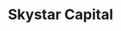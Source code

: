 ---
layout: firm_page
title: "Skystar Capital"
id: "skystar.vc"
permalink: "/skystarcapitalskystar.vc/"
website: "https://skystar.vc"
offices: "Jakarta (Indonesia), Singapore (SG)"
investment_stages: "Seed, Series A, Series B"
portfolio_companies: "Paper.id, Jendela360, Wallex, Rekosistem, bythen, Mimin, Maka Motors, Komunal, Klinik Pintar, Dekoruma, Talenta, Bridestory, Laku6, EKRUT, Kudo"
portfolio_link: "https://skystar.vc/portfolio/"
investment_markets: "Fintech, E-commerce, Proptech, Healthtech, Edtech, Logistics, Consumer Products, Web3, Big Data, Consumer Lending, Education, Financial Services"
founded_year: "2014"
description: "Skystar Capital is an early-stage venture capital firm focused on supporting tech entrepreneurs in Southeast Asia and Indonesia. They provide more than just capital, offering expertise, network access, and tools to help founders create lasting positive impact."
linkedin: "https://www.linkedin.com/company/skystar-capital-indonesia/"
twitter: ""
instagram: "https://www.instagram.com/skystar.vc/"
team_page: "https://skystar.vc/our-team/abraham-hidayat/"
investor_type: "Venture Capital"
crunchbase: "https://www.crunchbase.com/organization/skystar-capital"
pitchbook: "https://pitchbook.com/profiles/investor/105826-96"

# SEO Optimization
meta_title: "Skystar Capital - VC Firm - projectstartups.com"
meta_description: "Skystar Capital, Skystar Capital is an early-stage venture capital firm focused on supporting tech entrepreneurs in Southeast Asia and Indonesia. They provide more tha..."
meta_keywords: "Skystar Capital, Fintech, E-commerce, Proptech, Healthtech, Edtech, Logistics, Consumer Products, Web3, Big Data, Consumer Lending, Education, Financial Services, VC firm, venture capital, startup investor, projectstartups.com"
canonical_url: "https://vc.projectstartups.com/skystarcapitalskystar.vc/"
---